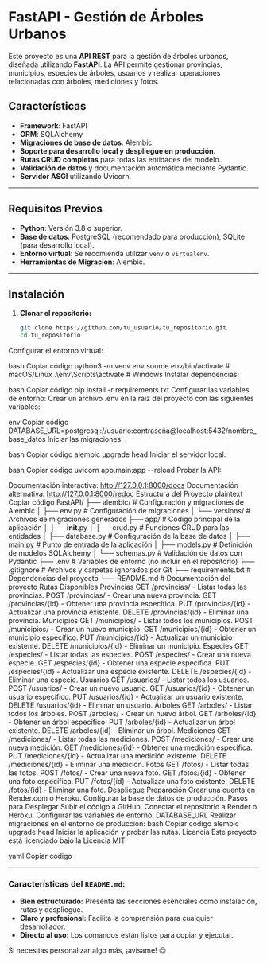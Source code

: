 # FastAPI - Gestión de Árboles Urbanos

Este proyecto es una **API REST** para la gestión de árboles urbanos, diseñada utilizando **FastAPI**. La API permite gestionar provincias, municipios, especies de árboles, usuarios y realizar operaciones relacionadas con árboles, mediciones y fotos.

## Características

- **Framework**: FastAPI
- **ORM**: SQLAlchemy
- **Migraciones de base de datos**: Alembic
- **Soporte para desarrollo local y despliegue en producción.**
- **Rutas CRUD completas** para todas las entidades del modelo.
- **Validación de datos** y documentación automática mediante Pydantic.
- **Servidor ASGI** utilizando Uvicorn.

---

## Requisitos Previos

- **Python**: Versión 3.8 o superior.
- **Base de datos**: PostgreSQL (recomendado para producción), SQLite (para desarrollo local).
- **Entorno virtual**: Se recomienda utilizar `venv` o `virtualenv`.
- **Herramientas de Migración**: Alembic.

---

## Instalación

1. **Clonar el repositorio:**
   ```bash
   git clone https://github.com/tu_usuario/tu_repositorio.git
   cd tu_repositorio
Configurar el entorno virtual:

bash
Copiar código
python3 -m venv env
source env/bin/activate  # macOS/Linux
.\env\Scripts\activate   # Windows
Instalar dependencias:

bash
Copiar código
pip install -r requirements.txt
Configurar las variables de entorno: Crear un archivo .env en la raíz del proyecto con las siguientes variables:

env
Copiar código
DATABASE_URL=postgresql://usuario:contraseña@localhost:5432/nombre_base_datos
Iniciar las migraciones:

bash
Copiar código
alembic upgrade head
Iniciar el servidor local:

bash
Copiar código
uvicorn app.main:app --reload
Probar la API:

Documentación interactiva: http://127.0.0.1:8000/docs
Documentación alternativa: http://127.0.0.1:8000/redoc
Estructura del Proyecto
plaintext
Copiar código
FastAPI/
├── alembic/                # Configuración y migraciones de Alembic
│   ├── env.py              # Configuración de migraciones
│   └── versions/           # Archivos de migraciones generados
├── app/                    # Código principal de la aplicación
│   ├── __init__.py
│   ├── crud.py             # Funciones CRUD para las entidades
│   ├── database.py         # Configuración de la base de datos
│   ├── main.py             # Punto de entrada de la aplicación
│   ├── models.py           # Definición de modelos SQLAlchemy
│   └── schemas.py          # Validación de datos con Pydantic
├── .env                    # Variables de entorno (no incluir en el repositorio)
├── .gitignore              # Archivos y carpetas ignorados por Git
├── requirements.txt        # Dependencias del proyecto
└── README.md               # Documentación del proyecto
Rutas Disponibles
Provincias
GET /provincias/ - Listar todas las provincias.
POST /provincias/ - Crear una nueva provincia.
GET /provincias/{id} - Obtener una provincia específica.
PUT /provincias/{id} - Actualizar una provincia existente.
DELETE /provincias/{id} - Eliminar una provincia.
Municipios
GET /municipios/ - Listar todos los municipios.
POST /municipios/ - Crear un nuevo municipio.
GET /municipios/{id} - Obtener un municipio específico.
PUT /municipios/{id} - Actualizar un municipio existente.
DELETE /municipios/{id} - Eliminar un municipio.
Especies
GET /especies/ - Listar todas las especies.
POST /especies/ - Crear una nueva especie.
GET /especies/{id} - Obtener una especie específica.
PUT /especies/{id} - Actualizar una especie existente.
DELETE /especies/{id} - Eliminar una especie.
Usuarios
GET /usuarios/ - Listar todos los usuarios.
POST /usuarios/ - Crear un nuevo usuario.
GET /usuarios/{id} - Obtener un usuario específico.
PUT /usuarios/{id} - Actualizar un usuario existente.
DELETE /usuarios/{id} - Eliminar un usuario.
Árboles
GET /arboles/ - Listar todos los árboles.
POST /arboles/ - Crear un nuevo árbol.
GET /arboles/{id} - Obtener un árbol específico.
PUT /arboles/{id} - Actualizar un árbol existente.
DELETE /arboles/{id} - Eliminar un árbol.
Mediciones
GET /mediciones/ - Listar todas las mediciones.
POST /mediciones/ - Crear una nueva medición.
GET /mediciones/{id} - Obtener una medición específica.
PUT /mediciones/{id} - Actualizar una medición existente.
DELETE /mediciones/{id} - Eliminar una medición.
Fotos
GET /fotos/ - Listar todas las fotos.
POST /fotos/ - Crear una nueva foto.
GET /fotos/{id} - Obtener una foto específica.
PUT /fotos/{id} - Actualizar una foto existente.
DELETE /fotos/{id} - Eliminar una foto.
Despliegue
Preparación
Crear una cuenta en Render.com o Heroku.
Configurar la base de datos de producción.
Pasos para Desplegar
Subir el código a GitHub.
Conectar el repositorio a Render o Heroku.
Configurar las variables de entorno:
DATABASE_URL
Realizar migraciones en el entorno de producción:
bash
Copiar código
alembic upgrade head
Iniciar la aplicación y probar las rutas.
Licencia
Este proyecto está licenciado bajo la Licencia MIT.

yaml
Copiar código

---

### Características del `README.md`:
- **Bien estructurado:** Presenta las secciones esenciales como instalación, rutas y despliegue.
- **Claro y profesional:** Facilita la comprensión para cualquier desarrollador.
- **Directo al uso:** Los comandos están listos para copiar y ejecutar.

Si necesitas personalizar algo más, ¡avísame! 😊